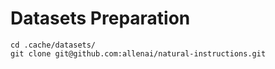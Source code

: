 # Datasets Preparation

```
cd .cache/datasets/
git clone git@github.com:allenai/natural-instructions.git
```
